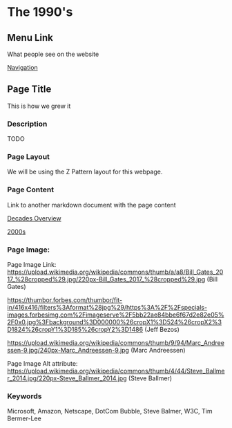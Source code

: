# The 1990's

## Menu Link
What people see on the website

[Navigation](/content/sections/navbar.md)


## Page Title
This is how we grew it


### Description
TODO


### Page Layout
We will be using the Z Pattern layout for this webpage.

### Page Content
Link to another markdown document with the page content


[Decades Overview](/content/decades)

[2000s](/content/decades/2000s.md)


### Page Image:

Page Image Link:
https://upload.wikimedia.org/wikipedia/commons/thumb/a/a8/Bill_Gates_2017_%28cropped%29.jpg/220px-Bill_Gates_2017_%28cropped%29.jpg (Bill Gates)

https://thumbor.forbes.com/thumbor/fit-in/416x416/filters%3Aformat%28jpg%29/https%3A%2F%2Fspecials-images.forbesimg.com%2Fimageserve%2F5bb22ae84bbe6f67d2e82e05%2F0x0.jpg%3Fbackground%3D000000%26cropX1%3D524%26cropX2%3D1824%26cropY1%3D185%26cropY2%3D1486 (Jeff Bezos)

https://upload.wikimedia.org/wikipedia/commons/thumb/9/94/Marc_Andreessen-9.jpg/240px-Marc_Andreessen-9.jpg (Marc Andreessen)

Page Image Alt attribute:
https://upload.wikimedia.org/wikipedia/commons/thumb/4/44/Steve_Ballmer_2014.jpg/220px-Steve_Ballmer_2014.jpg (Steve Ballmer)


### Keywords
Microsoft, Amazon, Netscape, DotCom Bubble, Steve Balmer, W3C, Tim Bermer-Lee
